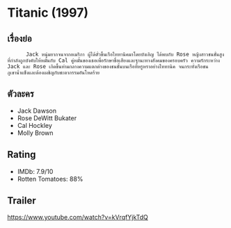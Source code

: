 # Titanic (1997)

## เรื่องย่อ
          Jack หนุ่มยากจนจากอเมริกา ผู้ได้ตั๋วขึ้นเรือไททานิคมาโดยบังเอิญ ได้พบกับ Rose หญิงสาวชนชั้นสูงที่กำลังถูกบังคับให้หมั้นกับ Cal คู่หมั้นของเธอเพื่อรักษาชื่อเสียงและฐานะทางสังคมของครอบครัว ความรักระหว่าง Jack และ Rose เกิดขึ้นท่ามกลางความแตกต่างของชนชั้นบนเรือที่หรูหราอย่างไททานิค จนกระทั่งเรือชนภูเขาน้ำแข็งและต้องเผชิญกับชะตากรรมอันโหดร้าย

## ตัวละคร
- Jack Dawson
- Rose DeWitt Bukater
- Cal Hockley
- Molly Brown

## Rating
- IMDb: 7.9/10
- Rotten Tomatoes: 88%

## Trailer
https://www.youtube.com/watch?v=kVrqfYjkTdQ